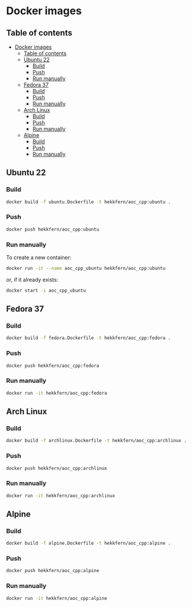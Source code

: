 # Docker images

## Table of contents

- [Docker images](#docker-images)
  - [Table of contents](#table-of-contents)
  - [Ubuntu 22](#ubuntu-22)
    - [Build](#build)
    - [Push](#push)
    - [Run manually](#run-manually)
  - [Fedora 37](#fedora-37)
    - [Build](#build-1)
    - [Push](#push-1)
    - [Run manually](#run-manually-1)
  - [Arch Linux](#arch-linux)
    - [Build](#build-2)
    - [Push](#push-2)
    - [Run manually](#run-manually-2)
  - [Alpine](#alpine)
    - [Build](#build-3)
    - [Push](#push-3)
    - [Run manually](#run-manually-3)


## Ubuntu 22

### Build

```bash
docker build -f ubuntu.Dockerfile -t hekkfern/aoc_cpp:ubuntu .
```

### Push

```bash
docker push hekkfern/aoc_cpp:ubuntu
```

### Run manually

To create a new container:

```bash
docker run -it --name aoc_cpp_ubuntu hekkfern/aoc_cpp:ubuntu
```

or, if it already exists:

```bash
docker start -i aoc_cpp_ubuntu
```

## Fedora 37

### Build

```bash
docker build -f fedora.Dockerfile -t hekkfern/aoc_cpp:fedora .
```

### Push

```bash
docker push hekkfern/aoc_cpp:fedora
```

### Run manually

```bash
docker run -it hekkfern/aoc_cpp:fedora
```

## Arch Linux

### Build

```bash
docker build -f archlinux.Dockerfile -t hekkfern/aoc_cpp:archlinux .
```

### Push

```bash
docker push hekkfern/aoc_cpp:archlinux
```

### Run manually

```bash
docker run -it hekkfern/aoc_cpp:archlinux
```

## Alpine

### Build

```bash
docker build -f alpine.Dockerfile -t hekkfern/aoc_cpp:alpine .
```

### Push

```bash
docker push hekkfern/aoc_cpp:alpine
```

### Run manually

```bash
docker run -it hekkfern/aoc_cpp:alpine
```
